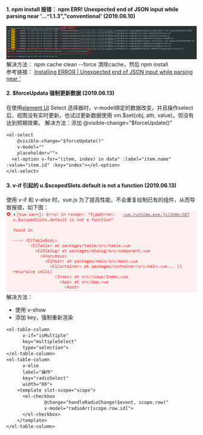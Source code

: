 #### 1. npm install 报错： npm ERR! Unexpected end of JSON input while parsing near '...^1.1.3","conventional' (2019.06.10)
![image](https://github.com/bihtyu/Blog/blob/master/images/npm%20install%20error.png)
解决方法：
npm cache clean --force  清除cache，然后 npm install  
参考链接： [Installing ERROR | Unexpected end of JSON input while parsing near ' ](https://github.com/npm/npm/issues/19072)

#### 2. $forceUpdata 强制更新数据 (2019.06.13)
在使用[element UI](https://element.eleme.cn/#/zh-CN/component/installation) Select 选择器时，v-model绑定的数据改变，并且操作select后，视图没有实时更新。也试过更新数据使用 vm.$set(obj, attr, value)，但没有达到预期效果。  
解决方法：添加 @visible-change="$forceUpdate()"
```
<el-select
    @visible-change="$forceUpdate()"
    v-model=""
    placeholder="">
  <el-option v-for="(item, index) in data" :label="item.name" :value="item.id" :key="index"></el-option>
</el-select>
```

#### 3. v-if 引起的 u.$scopedSlots.default is not a function (2019.06.13)
使用 v-if 和 v-else 时，vue.js 为了提高性能，不会重复绘制已有的组件，从而导致报错，如下图：
![image](https://github.com/bihtyu/Blog/blob/master/images/u.%24scopedSlots.default%20is%20not%20a%20function.png)  
解决方法：  
+ 使用 v-show  
+ 添加 key，强制重新渲染
```
<el-table-column
      v-if="isMultiple"
      key="multipleSelect"
      type="selection">
</el-table-column>
<el-table-column
      v-else
      label="操作"
      key="radioSelect"
      width="80">
    <template slot-scope="scope">
      <el-checkbox
              @change="handleRadioChange($event, scope.row)"
              v-model="radioArr[scope.row.id]">
      </el-checkbox>
    </template>
</el-table-column>
```
